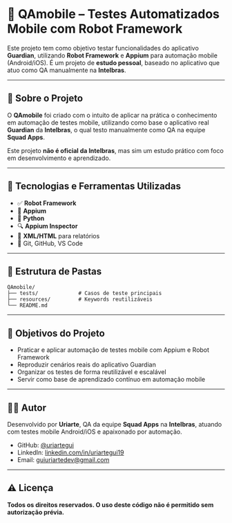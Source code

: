 # 📱 QAmobile – Testes Automatizados Mobile com Robot Framework

Este projeto tem como objetivo testar funcionalidades do aplicativo **Guardian**, utilizando **Robot Framework** e **Appium** para automação mobile (Android/iOS). É um projeto de **estudo pessoal**, baseado no aplicativo que atuo como QA manualmente na **Intelbras**.

---

## 📌 Sobre o Projeto

O **QAmobile** foi criado com o intuito de aplicar na prática o conhecimento em automação de testes mobile, utilizando como base o aplicativo real **Guardian** da **Intelbras**, o qual testo manualmente como QA na equipe **Squad Apps**.

Este projeto **não é oficial da Intelbras**, mas sim um estudo prático com foco em desenvolvimento e aprendizado.

---

## 🧪 Tecnologias e Ferramentas Utilizadas

- ✅ **Robot Framework**
- 📱 **Appium**
- 🐍 **Python**
- 🔍 **Appium Inspector**
- 📄 **XML/HTML** para relatórios
- 🧰 Git, GitHub, VS Code

---

## 📁 Estrutura de Pastas

```text
QAmobile/
├── tests/             # Casos de teste principais
├── resources/         # Keywords reutilizáveis
└── README.md
```

---

## 🎯 Objetivos do Projeto

- Praticar e aplicar automação de testes mobile com Appium e Robot Framework
- Reproduzir cenários reais do aplicativo Guardian
- Organizar os testes de forma reutilizável e escalável
- Servir como base de aprendizado contínuo em automação mobile

---

## 👨‍💻 Autor

Desenvolvido por **Uriarte**, QA da equipe **Squad Apps** na **Intelbras**, atuando com testes mobile Android/iOS e apaixonado por automação.

- GitHub: [@uriartegui](https://github.com/uriartegui)
- LinkedIn: [linkedin.com/in/uriartegui19](https://www.linkedin.com/in/uriartegui19)
- Email: [guiuriartedev@gmail.com](mailto:guiuriartedev@gmail.com)

---

## ⚠️ Licença

**Todos os direitos reservados. O uso deste código não é permitido sem autorização prévia.**
